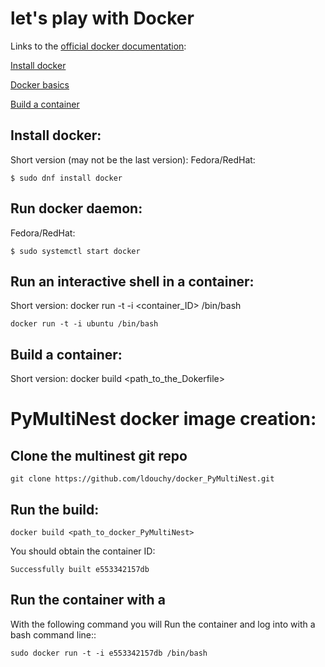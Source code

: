 # let's play with Docker

Links to the [official docker documentation](https://docs.docker.com/):

[Install docker](https://docs.docker.com/engine/installation/)

[Docker basics](https://docs.docker.com/engine/userguide/basics/)

[Build a container](https://docs.docker.com/reference/builder/)


## Install docker:
Short version (may not be the last version):
  Fedora/RedHat:

	$ sudo dnf install docker

## Run docker daemon:
  Fedora/RedHat:

	$ sudo systemctl start docker

## Run an interactive shell in a container:

  Short version:
	docker run -t -i <container_ID> /bin/bash

	docker run -t -i ubuntu /bin/bash

## Build a container:

  Short version:
	docker build <path_to_the_Dokerfile>



# PyMultiNest docker image creation:

## Clone the multinest git repo

	git clone https://github.com/ldouchy/docker_PyMultiNest.git

## Run the build:

	docker build <path_to_docker_PyMultiNest>

  You should obtain the container ID:

	Successfully built e553342157db

## Run the container with a 

With the following command you will Run the container and log into with a bash command line::

	sudo docker run -t -i e553342157db /bin/bash 
